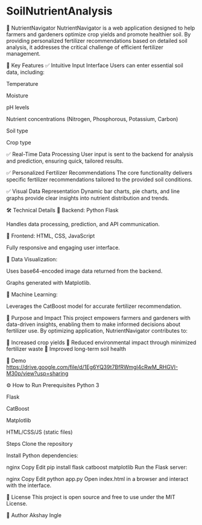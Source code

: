 # SoilNutrientAnalysis

🌿 NutrientNavigator
NutrientNavigator is a web application designed to help farmers and gardeners optimize crop yields and promote healthier soil. By providing personalized fertilizer recommendations based on detailed soil analysis, it addresses the critical challenge of efficient fertilizer management.

📌 Key Features
✅ Intuitive Input Interface
Users can enter essential soil data, including:

Temperature

Moisture

pH levels

Nutrient concentrations (Nitrogen, Phosphorous, Potassium, Carbon)

Soil type

Crop type

✅ Real-Time Data Processing
User input is sent to the backend for analysis and prediction, ensuring quick, tailored results.

✅ Personalized Fertilizer Recommendations
The core functionality delivers specific fertilizer recommendations tailored to the provided soil conditions.

✅ Visual Data Representation
Dynamic bar charts, pie charts, and line graphs provide clear insights into nutrient distribution and trends.

🛠️ Technical Details
🔹 Backend: Python Flask

Handles data processing, prediction, and API communication.

🔹 Frontend: HTML, CSS, JavaScript

Fully responsive and engaging user interface.

🔹 Data Visualization:

Uses base64-encoded image data returned from the backend.

Graphs generated with Matplotlib.

🔹 Machine Learning:

Leverages the CatBoost model for accurate fertilizer recommendation.

🎯 Purpose and Impact
This project empowers farmers and gardeners with data-driven insights, enabling them to make informed decisions about fertilizer use. By optimizing application, NutrientNavigator contributes to:

🔺 Increased crop yields
🔺 Reduced environmental impact through minimized fertilizer waste
🔺 Improved long-term soil health

📸 Demo
https://drive.google.com/file/d/1Eg6YQ39t7BfRWmgl4cRwM_RHGVI-M30p/view?usp=sharing

⚙️ How to Run
Prerequisites
Python 3

Flask

CatBoost

Matplotlib

HTML/CSS/JS (static files)

Steps
Clone the repository

Install Python dependencies:

nginx
Copy
Edit
pip install flask catboost matplotlib
Run the Flask server:

nginx
Copy
Edit
python app.py
Open index.html in a browser and interact with the interface.

📜 License
This project is open source and free to use under the MIT License.

👤 Author
Akshay Ingle

